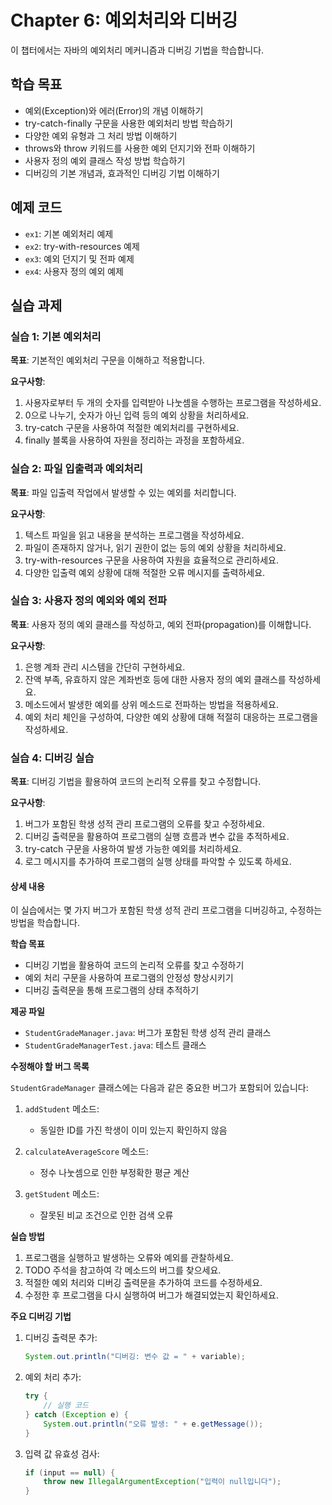# Chapter 6: 예외처리와 디버깅

이 챕터에서는 자바의 예외처리 메커니즘과 디버깅 기법을 학습합니다.

## 학습 목표
- 예외(Exception)와 에러(Error)의 개념 이해하기
- try-catch-finally 구문을 사용한 예외처리 방법 학습하기
- 다양한 예외 유형과 그 처리 방법 이해하기
- throws와 throw 키워드를 사용한 예외 던지기와 전파 이해하기
- 사용자 정의 예외 클래스 작성 방법 학습하기
- 디버깅의 기본 개념과, 효과적인 디버깅 기법 이해하기

## 예제 코드
- `ex1`: 기본 예외처리 예제
- `ex2`: try-with-resources 예제
- `ex3`: 예외 던지기 및 전파 예제
- `ex4`: 사용자 정의 예외 예제

## 실습 과제

### 실습 1: 기본 예외처리
**목표**: 기본적인 예외처리 구문을 이해하고 적용합니다.

**요구사항**:
1. 사용자로부터 두 개의 숫자를 입력받아 나눗셈을 수행하는 프로그램을 작성하세요.
2. 0으로 나누기, 숫자가 아닌 입력 등의 예외 상황을 처리하세요.
3. try-catch 구문을 사용하여 적절한 예외처리를 구현하세요.
4. finally 블록을 사용하여 자원을 정리하는 과정을 포함하세요.

### 실습 2: 파일 입출력과 예외처리
**목표**: 파일 입출력 작업에서 발생할 수 있는 예외를 처리합니다.

**요구사항**:
1. 텍스트 파일을 읽고 내용을 분석하는 프로그램을 작성하세요.
2. 파일이 존재하지 않거나, 읽기 권한이 없는 등의 예외 상황을 처리하세요.
3. try-with-resources 구문을 사용하여 자원을 효율적으로 관리하세요.
4. 다양한 입출력 예외 상황에 대해 적절한 오류 메시지를 출력하세요.

### 실습 3: 사용자 정의 예외와 예외 전파
**목표**: 사용자 정의 예외 클래스를 작성하고, 예외 전파(propagation)를 이해합니다.

**요구사항**:
1. 은행 계좌 관리 시스템을 간단히 구현하세요.
2. 잔액 부족, 유효하지 않은 계좌번호 등에 대한 사용자 정의 예외 클래스를 작성하세요.
3. 메소드에서 발생한 예외를 상위 메소드로 전파하는 방법을 적용하세요.
4. 예외 처리 체인을 구성하여, 다양한 예외 상황에 대해 적절히 대응하는 프로그램을 작성하세요.

### 실습 4: 디버깅 실습
**목표**: 디버깅 기법을 활용하여 코드의 논리적 오류를 찾고 수정합니다.

**요구사항**:
1. 버그가 포함된 학생 성적 관리 프로그램의 오류를 찾고 수정하세요.
2. 디버깅 출력문을 활용하여 프로그램의 실행 흐름과 변수 값을 추적하세요.
3. try-catch 구문을 사용하여 발생 가능한 예외를 처리하세요.
4. 로그 메시지를 추가하여 프로그램의 실행 상태를 파악할 수 있도록 하세요.

#### 상세 내용

이 실습에서는 몇 가지 버그가 포함된 학생 성적 관리 프로그램을 디버깅하고, 수정하는 방법을 학습합니다.

**학습 목표**
- 디버깅 기법을 활용하여 코드의 논리적 오류를 찾고 수정하기
- 예외 처리 구문을 사용하여 프로그램의 안정성 향상시키기 
- 디버깅 출력문을 통해 프로그램의 상태 추적하기

**제공 파일**
- `StudentGradeManager.java`: 버그가 포함된 학생 성적 관리 클래스
- `StudentGradeManagerTest.java`: 테스트 클래스

**수정해야 할 버그 목록**

`StudentGradeManager` 클래스에는 다음과 같은 중요한 버그가 포함되어 있습니다:

1. `addStudent` 메소드:
   - 동일한 ID를 가진 학생이 이미 있는지 확인하지 않음

2. `calculateAverageScore` 메소드:
   - 정수 나눗셈으로 인한 부정확한 평균 계산

3. `getStudent` 메소드:
   - 잘못된 비교 조건으로 인한 검색 오류

**실습 방법**

1. 프로그램을 실행하고 발생하는 오류와 예외를 관찰하세요.
2. TODO 주석을 참고하여 각 메소드의 버그를 찾으세요.
3. 적절한 예외 처리와 디버깅 출력문을 추가하여 코드를 수정하세요.
4. 수정한 후 프로그램을 다시 실행하여 버그가 해결되었는지 확인하세요.

**주요 디버깅 기법**

1. 디버깅 출력문 추가:
   ```java
   System.out.println("디버깅: 변수 값 = " + variable);
   ```

2. 예외 처리 추가:
   ```java
   try {
       // 실행 코드
   } catch (Exception e) {
       System.out.println("오류 발생: " + e.getMessage());
   }
   ```

3. 입력 값 유효성 검사:
   ```java
   if (input == null) {
       throw new IllegalArgumentException("입력이 null입니다");
   }
   ```